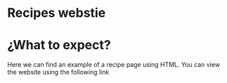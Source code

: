 # Recipes webstie

# ¿What to expect?
Here we can find an example of a recipe page using HTML.
You can view the website using the following link

